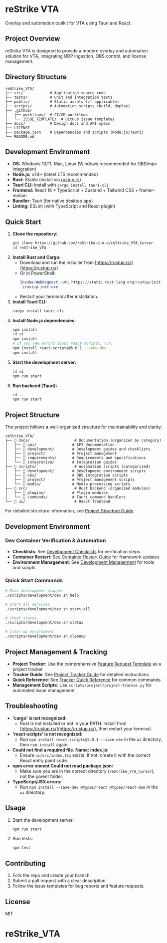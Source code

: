 # reStrike VTA

Overlay and automation toolkit for VTA using Tauri and React.

## Project Overview
reStrike VTA is designed to provide a modern overlay and automation solution for VTA, integrating UDP ingestion, OBS control, and license management.

## Directory Structure
```
reStrike_VTA/
├── src/            # Application source code
├── tests/          # Unit and integration tests
├── public/         # Static assets (if applicable)
├── scripts/        # Automation scripts (build, deploy)
├── .github/
│   ├── workflows/  # CI/CD workflows
│   └── ISSUE_TEMPLATE/  # GitHub issue templates
├── docs/           # Design docs and API specs
├── LICENSE
├── package.json    # Dependencies and scripts (Node.js/Tauri)
└── README.md
```

## Development Environment
- **OS:** Windows 10/11, Mac, Linux (Windows recommended for OBS/mpv integration)
- **Node.js:** v24+ (latest LTS recommended)
- **Rust:** Stable (install via [rustup.rs](https://rustup.rs/))
- **Tauri CLI:** Install with `cargo install tauri-cli`
- **Frontend:** React 18 + TypeScript + Zustand + Tailwind CSS + framer-motion
- **Bundler:** Tauri (for native desktop app)
- **Linting:** ESLint (with TypeScript and React plugin)

## Quick Start
1. **Clone the repository:**
   ```bash
   git clone https://github.com/reStrike-d-o-o/reStrike_VTA_Cursor
   cd reStrike_VTA
   ```
2. **Install Rust and Cargo:**
   - Download and run the installer from [https://rustup.rs/](https://rustup.rs/)
   - Or in PowerShell:
     ```powershell
     Invoke-WebRequest -Uri https://static.rust-lang.org/rustup/init.exe -OutFile rustup-init.exe
     .\rustup-init.exe
     ```
   - Restart your terminal after installation.
3. **Install Tauri CLI:**
   ```bash
   cargo install tauri-cli
   ```
4. **Install Node.js dependencies:**
   ```bash
   npm install
   cd ui
   npm install
   # If you see errors about react-scripts, run:
   npm install react-scripts@5.0.1 --save-dev
   npm install
   ```
5. **Start the development server:**
   ```bash
   cd ui
   npm run start
   ```
6. **Run backend (Tauri):**
   ```bash
   cd ..
   npm run start
   ```

## Project Structure

The project follows a well-organized structure for maintainability and clarity:

```
reStrike_VTA/
├── 📁 docs/                    # Documentation (organized by category)
│   ├── 📁 api/                # API documentation
│   ├── 📁 development/        # Development guides and checklists
│   ├── 📁 project/            # Project management
│   ├── 📁 requirements/       # Requirements and specifications
│   └── 📁 integration/        # Integration guides
├── 📁 scripts/                 # Automation scripts (categorized)
│   ├── 📁 development/        # Development environment scripts
│   ├── 📁 obs/                # OBS integration scripts
│   ├── 📁 project/            # Project management scripts
│   └── 📁 media/              # Media processing scripts
├── 📁 src/                     # Rust backend (organized modules)
│   ├── 📁 plugins/            # Plugin modules
│   └── 📁 commands/           # Tauri command handlers
└── 📁 ui/                      # React frontend
```

For detailed structure information, see [Project Structure Guide](./docs/PROJECT_STRUCTURE.md).

## Development Environment

### Dev Container Verification & Automation

- **Checklists**: See [Development Checklists](./docs/development/checklists/) for verification steps
- **Container Restart**: See [Container Restart Guide](./docs/development/container-restart.md) for framework updates
- **Environment Management**: See [Development Management](./docs/development/development-management.md) for tools and scripts

### Quick Start Commands

```bash
# Main development wrapper
./scripts/development/dev.sh help

# Start all services
./scripts/development/dev.sh start-all

# Check status
./scripts/development/dev.sh status

# Clean up environment
./scripts/development/dev.sh cleanup
```

## Project Management & Tracking

- **Project Tracker**: Use the comprehensive [Feature Request Template](./.github/ISSUE_TEMPLATE/feature_request.md) as a project tracker
- **Tracker Guide**: See [Project Tracker Guide](./docs/project/project-tracker-guide.md) for detailed instructions
- **Quick Reference**: See [Tracker Quick Reference](./docs/project/tracker-quick-reference.md) for common commands
- **Management Scripts**: Use `scripts/project/project-tracker.py` for automated issue management

## Troubleshooting
- **'cargo' is not recognized:**
  - Rust is not installed or not in your PATH. Install from [https://rustup.rs/](https://rustup.rs/), then restart your terminal.
- **'react-scripts' is not recognized:**
  - Run `npm install react-scripts@5.0.1 --save-dev` in the `ui` directory, then `npm install` again.
- **Could not find a required file. Name: index.js:**
  - Ensure `ui/src/index.tsx` exists. If not, create it with the correct React entry point code.
- **npm error enoent Could not read package.json:**
  - Make sure you are in the correct directory (`reStrike_VTA_Cursor`), not the parent folder.
- **TypeScript/JSX errors:**
  - Run `npm install --save-dev @types/react @types/react-dom` in the `ui` directory.

## Usage
1. Start the development server:
   ```bash
   npm run start
   ```
2. Run tests:
   ```bash
   npm test
   ```

## Contributing
1. Fork the repo and create your branch.
2. Submit a pull request with a clear description.
3. Follow the issue templates for bug reports and feature requests.

## License
MIT
# reStrike_VTA